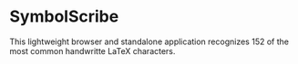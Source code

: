 # SymbolScribe
This lightweight browser and standalone application recognizes 152 of the most common handwritte LaTeX characters.
